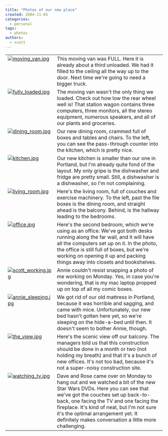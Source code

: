 ```yaml
---
title: "Photos of our new place"
created: 2004-11-05
categories:
  - personal
tags:
  - photos
authors:
  - scott
---
```


<table border="0" cellpadding="3" cellspacing="0"><tbody><tr valign="top" class="odd"><td><a href="http://spaceninja.local/gallery/Puyallup-MainSt/moving_van.jpg"><img alt="moving_van.jpg" src="/images/moving_van.jpg"></a></td><td>This moving van was FULL. Here it is already about a third unloaded. We had it filled to the ceiling all the way up to the door. Next time we're going to need a bigger truck.</td></tr><tr valign="top" class="even"><td><a href="http://spaceninja.local/gallery/Puyallup-MainSt/fully_loaded.jpg"><img alt="fully_loaded.jpg" src="/images/fully_loaded.jpg"></a></td><td>The moving van wasn't the only thing we loaded. Check out how low the rear wheel well is! That station wagon contains three computers, three monitors, all the stereo equipment, numerous speakers, and all of our plants and groceries.</td></tr><tr valign="top" class="odd"><td><a href="http://spaceninja.local/gallery/Puyallup-MainSt/dining_room.jpg"><img alt="dining_room.jpg" src="/images/dining_room.jpg"></a></td><td>Our new dining room, crammed full of boxes and tables and chairs. To the left, you can see the pass-through counter into the kitchen, which is pretty nice.</td></tr><tr valign="top" class="even"><td><a href="http://spaceninja.local/gallery/Puyallup-MainSt/kitchen.jpg"><img alt="kitchen.jpg" src="/images/kitchen.jpg"></a></td><td>Our new kitchen is smaller than our one in Portland, but I'm already quite fond of the layout. My only gripe is the dishwasher and fridge are pretty small. Still, a dishwasher is a dishwasher, so I'm not complaining.</td></tr><tr valign="top" class="odd"><td><a href="http://spaceninja.local/gallery/Puyallup-MainSt/living_room.jpg"><img alt="living_room.jpg" src="/images/living_room.jpg"></a></td><td>Here's the living room, full of couches and exercise machinery. To the left, past the file boxes is the dining room, and straight ahead is the balcony. Behind, is the hallway leading to the bedrooms.</td></tr><tr valign="top" class="even"><td><a href="http://spaceninja.local/gallery/Puyallup-MainSt/office.jpg"><img alt="office.jpg" src="/images/office.jpg"></a></td><td>Here's the second bedroom, which we're using as an office. We've got both desks running along the far wall, and it will have all the computers set up on it. In the photo, the office is still full of boxes, but we're working on opening it up and packing things away into closets and bookshelves.</td></tr><tr valign="top" class="odd"><td><a href="http://spaceninja.local/gallery/Puyallup-MainSt/scott_working.jpg"><img alt="scott_working.jpg" src="/images/scott_working.jpg"></a></td><td>Annie couldn't resist snapping a photo of me working on Monday. Yes, in case you're wondering, that is my mac laptop propped up on top of all my comic boxes.</td></tr><tr valign="top" class="even"><td><a href="http://spaceninja.local/gallery/Puyallup-MainSt/annie_sleeping.jpg"><img alt="annie_sleeping.jpg" src="/images/annie_sleeping.jpg"></a></td><td>We got rid of our old mattress in Portland, because it was horrible and sagging, and came with mice. Unfortunately, our new bed hasn't gotten here yet, so we're sleeping on the hide-a-bed until then. It doesn't seem to bother Annie, though.</td></tr><tr valign="top" class="odd"><td><a href="http://spaceninja.local/gallery/Puyallup-MainSt/the_view.jpg"><img alt="the_view.jpg" src="/images/the_view.jpg"></a></td><td>Here's the scenic view off our balcony. The managers told us that this construction should be done in a month or two (not holding my breath) and that it's a bunch of new offices. It's not too bad, because it's not a super-noisy construction site.</td></tr><tr valign="top" class="even"><td><a href="http://spaceninja.local/gallery/Puyallup-MainSt/watching_tv.jpg"><img alt="watching_tv.jpg" src="/images/watching_tv.jpg"></a></td><td>Dave and Rose came over on Monday to hang out and we watched a bit of the new Star Wars DVDs. Here you can see that we've got the couches set up back-to-back, one facing the TV and one facing the fireplace. It's kind of neat, but I'm not sure it's the optimal arrangement yet. It definitely makes conversation a little more challenging.</td></tr></tbody></table>
